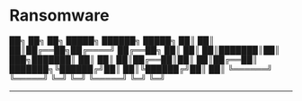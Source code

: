 # Ransomware

 ██╗     ██╗   ██╗ █████╗  ██████╗  █████╗ 
 ██║     ██║   ██║██╔══██╗██╔════╝ ██╔══██╗
 ██║     ██║   ██║███████║██║  ███╗███████║
 ██║     ██║   ██║██╔══██║██║   ██║██╔══██║
 ███████╗╚██████╔╝██║  ██║╚██████╔╝██║  ██║
 ╚══════╝ ╚═════╝ ╚═╝  ╚═╝ ╚═════╝ ╚═╝  ╚═╝
 ___  ____  __  __  ____  _  _  ___  _____ 
